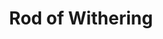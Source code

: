 ---
title: "Rod of Withering"

item:
  aura: "Strong necromancy"
  casterLevel: "13th"
  prerequisites:
    feats: ["{% feat_link craft-rod %}", "{% feat_link craft-magic-arms-and-armor %}"]
    spells: ["{% spell_link contagion %}"]
    special: []
  marketPrice: 25000
  description: |
    A _rod of withering_ acts as a _+1 light mace_ that deals no hit point damage. Instead, the wielder deals 1d4 points of Strength damage and 1d4 points of Constitution damage to any creature she touches with the rod (by making a melee touch attack). If she scores a critical hit, the damage from that hit is permanent ability drain. In either case, the defender negates the effect with a DC 17 Fortitude save.
---